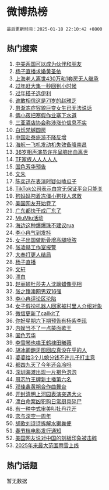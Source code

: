 # 微博热榜

`最后更新时间：2025-01-18 22:10:42 +0800`

## 热门搜索

1. [中美两国可以成为伙伴和朋友](https://m.weibo.cn/search?containerid=100103type%3D1%26t%3D10%26q%3D%23%E4%B8%AD%E7%BE%8E%E4%B8%A4%E5%9B%BD%E5%8F%AF%E4%BB%A5%E6%88%90%E4%B8%BA%E4%BC%99%E4%BC%B4%E5%92%8C%E6%9C%8B%E5%8F%8B%23&stream_entry_id=51&isnewpage=1&extparam=seat%3D1%26pos%3D0%26cate%3D10103%26filter_type%3Drealtimehot%26q%3D%2523%25E4%25B8%25AD%25E7%25BE%258E%25E4%25B8%25A4%25E5%259B%25BD%25E5%258F%25AF%25E4%25BB%25A5%25E6%2588%2590%25E4%25B8%25BA%25E4%25BC%2599%25E4%25BC%25B4%25E5%2592%258C%25E6%259C%258B%25E5%258F%258B%2523%26dgr%3D0%26stream_entry_id%3D51%26c_type%3D51%26display_time%3D1737209441%26pre_seqid%3D17372094411500118998008)
1. [杨子直播求婚黄圣依](https://m.weibo.cn/search?containerid=100103type%3D1%26t%3D10%26q%3D%23%E6%9D%A8%E5%AD%90%E7%9B%B4%E6%92%AD%E6%B1%82%E5%A9%9A%E9%BB%84%E5%9C%A3%E4%BE%9D%23&stream_entry_id=31&isnewpage=1&extparam=seat%3D1%26q%3D%2523%25E6%259D%25A8%25E5%25AD%2590%25E7%259B%25B4%25E6%2592%25AD%25E6%25B1%2582%25E5%25A9%259A%25E9%25BB%2584%25E5%259C%25A3%25E4%25BE%259D%2523%26filter_type%3Drealtimehot%26c_type%3D31%26band_rank%3D1%26dgr%3D0%26cate%3D5001%26realpos%3D1%26flag%3D4%26pos%3D0%26stream_entry_id%3D31%26lcate%3D5001%26display_time%3D1737209441%26pre_seqid%3D17372094411500118998008)
1. [上海老人离世430万和1套房无人继承](https://m.weibo.cn/search?containerid=100103type%3D1%26t%3D10%26q%3D%23%E4%B8%8A%E6%B5%B7%E8%80%81%E4%BA%BA%E7%A6%BB%E4%B8%96430%E4%B8%87%E5%92%8C1%E5%A5%97%E6%88%BF%E6%97%A0%E4%BA%BA%E7%BB%A7%E6%89%BF%23&stream_entry_id=31&isnewpage=1&extparam=seat%3D1%26q%3D%2523%25E4%25B8%258A%25E6%25B5%25B7%25E8%2580%2581%25E4%25BA%25BA%25E7%25A6%25BB%25E4%25B8%2596430%25E4%25B8%2587%25E5%2592%258C1%25E5%25A5%2597%25E6%2588%25BF%25E6%2597%25A0%25E4%25BA%25BA%25E7%25BB%25A7%25E6%2589%25BF%2523%26filter_type%3Drealtimehot%26c_type%3D31%26band_rank%3D2%26dgr%3D0%26cate%3D5001%26realpos%3D2%26flag%3D2%26pos%3D1%26stream_entry_id%3D31%26lcate%3D5001%26display_time%3D1737209441%26pre_seqid%3D17372094411500118998008)
1. [过年赶大集一秒回到小时候](https://m.weibo.cn/search?containerid=100103type%3D1%26t%3D10%26q%3D%23%E8%BF%87%E5%B9%B4%E8%B5%B6%E5%A4%A7%E9%9B%86%E4%B8%80%E7%A7%92%E5%9B%9E%E5%88%B0%E5%B0%8F%E6%97%B6%E5%80%99%23&stream_entry_id=31&isnewpage=1&extparam=seat%3D1%26q%3D%2523%25E8%25BF%2587%25E5%25B9%25B4%25E8%25B5%25B6%25E5%25A4%25A7%25E9%259B%2586%25E4%25B8%2580%25E7%25A7%2592%25E5%259B%259E%25E5%2588%25B0%25E5%25B0%258F%25E6%2597%25B6%25E5%2580%2599%2523%26filter_type%3Drealtimehot%26c_type%3D31%26band_rank%3D3%26dgr%3D0%26cate%3D5001%26realpos%3D3%26flag%3D0%26pos%3D2%26stream_entry_id%3D31%26lcate%3D5001%26display_time%3D1737209441%26pre_seqid%3D17372094411500118998008)
1. [过年搭子选伊利](https://m.weibo.cn/search?containerid=100103type%3D1%26t%3D10%26q%3D%23%E8%BF%87%E5%B9%B4%E6%90%AD%E5%AD%90%E9%80%89%E4%BC%8A%E5%88%A9%23&stream_entry_id=31&isnewpage=1&extparam=seat%3D1%26topic_ad%3D1%26q%3D%2523%25E8%25BF%2587%25E5%25B9%25B4%25E6%2590%25AD%25E5%25AD%2590%25E9%2580%2589%25E4%25BC%258A%25E5%2588%25A9%2523%26is_ad_pos%3D1%26adid%3D273085%26band_rank%3D4%26filter_type%3Drealtimehot%26cate%3D5001%26dgr%3D0%26c_type%3D31%26pos%3D3%26stream_entry_id%3D31%26lcate%3D5001%26display_time%3D1737209441%26pre_seqid%3D17372094411500118998008)
1. [谁敢相信这是71岁的赵雅芝](https://m.weibo.cn/search?containerid=100103type%3D1%26t%3D10%26q%3D%23%E8%B0%81%E6%95%A2%E7%9B%B8%E4%BF%A1%E8%BF%99%E6%98%AF71%E5%B2%81%E7%9A%84%E8%B5%B5%E9%9B%85%E8%8A%9D%23&stream_entry_id=31&isnewpage=1&extparam=seat%3D1%26q%3D%2523%25E8%25B0%2581%25E6%2595%25A2%25E7%259B%25B8%25E4%25BF%25A1%25E8%25BF%2599%25E6%2598%25AF71%25E5%25B2%2581%25E7%259A%2584%25E8%25B5%25B5%25E9%259B%2585%25E8%258A%259D%2523%26filter_type%3Drealtimehot%26c_type%3D31%26band_rank%3D4%26dgr%3D0%26cate%3D5001%26realpos%3D4%26flag%3D1%26pos%3D4%26stream_entry_id%3D31%26lcate%3D5001%26display_time%3D1737209441%26pre_seqid%3D17372094411500118998008)
1. [患渐冻症容貌巨变女生已无法说话](https://m.weibo.cn/search?containerid=100103type%3D1%26t%3D10%26q%3D%23%E6%82%A3%E6%B8%90%E5%86%BB%E7%97%87%E5%AE%B9%E8%B2%8C%E5%B7%A8%E5%8F%98%E5%A5%B3%E7%94%9F%E5%B7%B2%E6%97%A0%E6%B3%95%E8%AF%B4%E8%AF%9D%23&stream_entry_id=31&isnewpage=1&extparam=seat%3D1%26q%3D%2523%25E6%2582%25A3%25E6%25B8%2590%25E5%2586%25BB%25E7%2597%2587%25E5%25AE%25B9%25E8%25B2%258C%25E5%25B7%25A8%25E5%258F%2598%25E5%25A5%25B3%25E7%2594%259F%25E5%25B7%25B2%25E6%2597%25A0%25E6%25B3%2595%25E8%25AF%25B4%25E8%25AF%259D%2523%26filter_type%3Drealtimehot%26c_type%3D31%26band_rank%3D5%26dgr%3D0%26cate%3D5001%26realpos%3D5%26flag%3D1%26pos%3D5%26stream_entry_id%3D31%26lcate%3D5001%26display_time%3D1737209441%26pre_seqid%3D17372094411500118998008)
1. [俩小孩把寒假作业塞下水道](https://m.weibo.cn/search?containerid=100103type%3D1%26t%3D10%26q%3D%23%E4%BF%A9%E5%B0%8F%E5%AD%A9%E6%8A%8A%E5%AF%92%E5%81%87%E4%BD%9C%E4%B8%9A%E5%A1%9E%E4%B8%8B%E6%B0%B4%E9%81%93%23&stream_entry_id=31&isnewpage=1&extparam=seat%3D1%26q%3D%2523%25E4%25BF%25A9%25E5%25B0%258F%25E5%25AD%25A9%25E6%258A%258A%25E5%25AF%2592%25E5%2581%2587%25E4%25BD%259C%25E4%25B8%259A%25E5%25A1%259E%25E4%25B8%258B%25E6%25B0%25B4%25E9%2581%2593%2523%26filter_type%3Drealtimehot%26c_type%3D31%26band_rank%3D6%26dgr%3D0%26cate%3D5001%26realpos%3D6%26flag%3D1%26pos%3D6%26stream_entry_id%3D31%26lcate%3D5001%26display_time%3D1737209441%26pre_seqid%3D17372094411500118998008)
1. [三亚酒店协会称涉涨价信息不实](https://m.weibo.cn/search?containerid=100103type%3D1%26t%3D10%26q%3D%23%E4%B8%89%E4%BA%9A%E9%85%92%E5%BA%97%E5%8D%8F%E4%BC%9A%E7%A7%B0%E6%B6%89%E6%B6%A8%E4%BB%B7%E4%BF%A1%E6%81%AF%E4%B8%8D%E5%AE%9E%23&stream_entry_id=31&isnewpage=1&extparam=seat%3D1%26q%3D%2523%25E4%25B8%2589%25E4%25BA%259A%25E9%2585%2592%25E5%25BA%2597%25E5%258D%258F%25E4%25BC%259A%25E7%25A7%25B0%25E6%25B6%2589%25E6%25B6%25A8%25E4%25BB%25B7%25E4%25BF%25A1%25E6%2581%25AF%25E4%25B8%258D%25E5%25AE%259E%2523%26is_ad_pos%3D1%26c_type%3D31%26band_rank%3D7%26filter_type%3Drealtimehot%26cate%3D5001%26dgr%3D0%26adid%3D273197%26pos%3D7%26stream_entry_id%3D31%26lcate%3D5001%26display_time%3D1737209441%26pre_seqid%3D17372094411500118998008)
1. [白烁梵樾圆房](https://m.weibo.cn/search?containerid=100103type%3D1%26t%3D10%26q%3D%23%E7%99%BD%E7%83%81%E6%A2%B5%E6%A8%BE%E5%9C%86%E6%88%BF%23&stream_entry_id=31&isnewpage=1&extparam=seat%3D1%26q%3D%2523%25E7%2599%25BD%25E7%2583%2581%25E6%25A2%25B5%25E6%25A8%25BE%25E5%259C%2586%25E6%2588%25BF%2523%26filter_type%3Drealtimehot%26c_type%3D31%26band_rank%3D7%26dgr%3D0%26cate%3D5001%26realpos%3D7%26flag%3D1%26pos%3D8%26stream_entry_id%3D31%26lcate%3D5001%26display_time%3D1737209441%26pre_seqid%3D17372094411500118998008)
1. [中国赴泰旅游不降反增](https://m.weibo.cn/search?containerid=100103type%3D1%26t%3D10%26q%3D%E4%B8%AD%E5%9B%BD%E8%B5%B4%E6%B3%B0%E6%97%85%E6%B8%B8%E4%B8%8D%E9%99%8D%E5%8F%8D%E5%A2%9E&stream_entry_id=31&isnewpage=1&extparam=seat%3D1%26q%3D%25E4%25B8%25AD%25E5%259B%25BD%25E8%25B5%25B4%25E6%25B3%25B0%25E6%2597%2585%25E6%25B8%25B8%25E4%25B8%258D%25E9%2599%258D%25E5%258F%258D%25E5%25A2%259E%26filter_type%3Drealtimehot%26c_type%3D31%26band_rank%3D8%26dgr%3D0%26cate%3D5001%26realpos%3D8%26flag%3D0%26pos%3D9%26stream_entry_id%3D31%26lcate%3D5001%26display_time%3D1737209441%26pre_seqid%3D17372094411500118998008)
1. [海航一飞机发动机失效备降南昌](https://m.weibo.cn/search?containerid=100103type%3D1%26t%3D10%26q%3D%23%E6%B5%B7%E8%88%AA%E4%B8%80%E9%A3%9E%E6%9C%BA%E5%8F%91%E5%8A%A8%E6%9C%BA%E5%A4%B1%E6%95%88%E5%A4%87%E9%99%8D%E5%8D%97%E6%98%8C%23&stream_entry_id=31&isnewpage=1&extparam=seat%3D1%26q%3D%2523%25E6%25B5%25B7%25E8%2588%25AA%25E4%25B8%2580%25E9%25A3%259E%25E6%259C%25BA%25E5%258F%2591%25E5%258A%25A8%25E6%259C%25BA%25E5%25A4%25B1%25E6%2595%2588%25E5%25A4%2587%25E9%2599%258D%25E5%258D%2597%25E6%2598%258C%2523%26filter_type%3Drealtimehot%26c_type%3D31%26band_rank%3D9%26dgr%3D0%26cate%3D5001%26realpos%3D9%26flag%3D0%26pos%3D10%26stream_entry_id%3D31%26lcate%3D5001%26display_time%3D1737209441%26pre_seqid%3D17372094411500118998008)
1. [36岁相声演员许兆呈脑出血离世](https://m.weibo.cn/search?containerid=100103type%3D1%26t%3D10%26q%3D%2336%E5%B2%81%E7%9B%B8%E5%A3%B0%E6%BC%94%E5%91%98%E8%AE%B8%E5%85%86%E5%91%88%E8%84%91%E5%87%BA%E8%A1%80%E7%A6%BB%E4%B8%96%23&stream_entry_id=31&isnewpage=1&extparam=seat%3D1%26q%3D%252336%25E5%25B2%2581%25E7%259B%25B8%25E5%25A3%25B0%25E6%25BC%2594%25E5%2591%2598%25E8%25AE%25B8%25E5%2585%2586%25E5%2591%2588%25E8%2584%2591%25E5%2587%25BA%25E8%25A1%2580%25E7%25A6%25BB%25E4%25B8%2596%2523%26filter_type%3Drealtimehot%26c_type%3D31%26band_rank%3D10%26dgr%3D0%26cate%3D5001%26realpos%3D10%26flag%3D1%26pos%3D11%26stream_entry_id%3D31%26lcate%3D5001%26display_time%3D1737209441%26pre_seqid%3D17372094411500118998008)
1. [TF家族人人人人人](https://m.weibo.cn/search?containerid=100103type%3D1%26t%3D10%26q%3D%23TF%E5%AE%B6%E6%97%8F%E4%BA%BA%E4%BA%BA%E4%BA%BA%E4%BA%BA%E4%BA%BA%23&stream_entry_id=31&isnewpage=1&extparam=seat%3D1%26q%3D%2523TF%25E5%25AE%25B6%25E6%2597%258F%25E4%25BA%25BA%25E4%25BA%25BA%25E4%25BA%25BA%25E4%25BA%25BA%25E4%25BA%25BA%2523%26filter_type%3Drealtimehot%26c_type%3D31%26band_rank%3D11%26dgr%3D0%26cate%3D5001%26realpos%3D11%26flag%3D1%26pos%3D12%26stream_entry_id%3D31%26lcate%3D5001%26display_time%3D1737209441%26pre_seqid%3D17372094411500118998008)
1. [国色芳华预告](https://m.weibo.cn/search?containerid=100103type%3D1%26t%3D10%26q%3D%E5%9B%BD%E8%89%B2%E8%8A%B3%E5%8D%8E%E9%A2%84%E5%91%8A&stream_entry_id=31&isnewpage=1&extparam=seat%3D1%26q%3D%25E5%259B%25BD%25E8%2589%25B2%25E8%258A%25B3%25E5%258D%258E%25E9%25A2%2584%25E5%2591%258A%26filter_type%3Drealtimehot%26c_type%3D31%26band_rank%3D12%26dgr%3D0%26cate%3D5001%26realpos%3D12%26flag%3D1%26pos%3D13%26stream_entry_id%3D31%26lcate%3D5001%26display_time%3D1737209441%26pre_seqid%3D17372094411500118998008)
1. [文朱](https://m.weibo.cn/search?containerid=100103type%3D1%26t%3D10%26q%3D%E6%96%87%E6%9C%B1&stream_entry_id=31&isnewpage=1&extparam=seat%3D1%26q%3D%25E6%2596%2587%25E6%259C%25B1%26filter_type%3Drealtimehot%26c_type%3D31%26band_rank%3D13%26dgr%3D0%26cate%3D5001%26realpos%3D13%26flag%3D2%26pos%3D14%26stream_entry_id%3D31%26lcate%3D5001%26display_time%3D1737209441%26pre_seqid%3D17372094411500118998008)
1. [陈奕迅在表演时疑似嗑瓜子](https://m.weibo.cn/search?containerid=100103type%3D1%26t%3D10%26q%3D%E9%99%88%E5%A5%95%E8%BF%85%E5%9C%A8%E8%A1%A8%E6%BC%94%E6%97%B6%E7%96%91%E4%BC%BC%E5%97%91%E7%93%9C%E5%AD%90&stream_entry_id=31&isnewpage=1&extparam=seat%3D1%26q%3D%25E9%2599%2588%25E5%25A5%2595%25E8%25BF%2585%25E5%259C%25A8%25E8%25A1%25A8%25E6%25BC%2594%25E6%2597%25B6%25E7%2596%2591%25E4%25BC%25BC%25E5%2597%2591%25E7%2593%259C%25E5%25AD%2590%26filter_type%3Drealtimehot%26c_type%3D31%26band_rank%3D14%26dgr%3D0%26cate%3D5001%26realpos%3D14%26flag%3D1%26pos%3D15%26stream_entry_id%3D31%26lcate%3D5001%26display_time%3D1737209441%26pre_seqid%3D17372094411500118998008)
1. [TikTok公司表示白宫无保证平台只能关](https://m.weibo.cn/search?containerid=100103type%3D1%26t%3D10%26q%3D%23TikTok%E5%85%AC%E5%8F%B8%E8%A1%A8%E7%A4%BA%E7%99%BD%E5%AE%AB%E6%97%A0%E4%BF%9D%E8%AF%81%E5%B9%B3%E5%8F%B0%E5%8F%AA%E8%83%BD%E5%85%B3%23&stream_entry_id=31&isnewpage=1&extparam=seat%3D1%26q%3D%2523TikTok%25E5%2585%25AC%25E5%258F%25B8%25E8%25A1%25A8%25E7%25A4%25BA%25E7%2599%25BD%25E5%25AE%25AB%25E6%2597%25A0%25E4%25BF%259D%25E8%25AF%2581%25E5%25B9%25B3%25E5%258F%25B0%25E5%258F%25AA%25E8%2583%25BD%25E5%2585%25B3%2523%26filter_type%3Drealtimehot%26c_type%3D31%26band_rank%3D15%26dgr%3D0%26cate%3D5001%26realpos%3D15%26flag%3D0%26pos%3D16%26stream_entry_id%3D31%26lcate%3D5001%26display_time%3D1737209441%26pre_seqid%3D17372094411500118998008)
1. [狗妈妈叼着冻僵小狗找人求救](https://m.weibo.cn/search?containerid=100103type%3D1%26t%3D10%26q%3D%23%E7%8B%97%E5%A6%88%E5%A6%88%E5%8F%BC%E7%9D%80%E5%86%BB%E5%83%B5%E5%B0%8F%E7%8B%97%E6%89%BE%E4%BA%BA%E6%B1%82%E6%95%91%23&stream_entry_id=31&isnewpage=1&extparam=seat%3D1%26q%3D%2523%25E7%258B%2597%25E5%25A6%2588%25E5%25A6%2588%25E5%258F%25BC%25E7%259D%2580%25E5%2586%25BB%25E5%2583%25B5%25E5%25B0%258F%25E7%258B%2597%25E6%2589%25BE%25E4%25BA%25BA%25E6%25B1%2582%25E6%2595%2591%2523%26filter_type%3Drealtimehot%26c_type%3D31%26band_rank%3D16%26dgr%3D0%26cate%3D5001%26realpos%3D16%26flag%3D0%26pos%3D17%26stream_entry_id%3D31%26lcate%3D5001%26display_time%3D1737209441%26pre_seqid%3D17372094411500118998008)
1. [美国网友开始卷了](https://m.weibo.cn/search?containerid=100103type%3D1%26t%3D10%26q%3D%23%E7%BE%8E%E5%9B%BD%E7%BD%91%E5%8F%8B%E5%BC%80%E5%A7%8B%E5%8D%B7%E4%BA%86%23&stream_entry_id=31&isnewpage=1&extparam=seat%3D1%26q%3D%2523%25E7%25BE%258E%25E5%259B%25BD%25E7%25BD%2591%25E5%258F%258B%25E5%25BC%2580%25E5%25A7%258B%25E5%258D%25B7%25E4%25BA%2586%2523%26filter_type%3Drealtimehot%26c_type%3D31%26band_rank%3D17%26dgr%3D0%26cate%3D5001%26realpos%3D17%26flag%3D0%26pos%3D18%26stream_entry_id%3D31%26lcate%3D5001%26display_time%3D1737209441%26pre_seqid%3D17372094411500118998008)
1. [广东都快干成厂东了](https://m.weibo.cn/search?containerid=100103type%3D1%26t%3D10%26q%3D%23%E5%B9%BF%E4%B8%9C%E9%83%BD%E5%BF%AB%E5%B9%B2%E6%88%90%E5%8E%82%E4%B8%9C%E4%BA%86%23&stream_entry_id=31&isnewpage=1&extparam=seat%3D1%26q%3D%2523%25E5%25B9%25BF%25E4%25B8%259C%25E9%2583%25BD%25E5%25BF%25AB%25E5%25B9%25B2%25E6%2588%2590%25E5%258E%2582%25E4%25B8%259C%25E4%25BA%2586%2523%26filter_type%3Drealtimehot%26c_type%3D31%26band_rank%3D18%26dgr%3D0%26cate%3D5001%26realpos%3D18%26flag%3D0%26pos%3D19%26stream_entry_id%3D31%26lcate%3D5001%26display_time%3D1737209441%26pre_seqid%3D17372094411500118998008)
1. [MiuMiu活动](https://m.weibo.cn/search?containerid=100103type%3D1%26t%3D10%26q%3D%23MiuMiu%E6%B4%BB%E5%8A%A8%23&stream_entry_id=31&isnewpage=1&extparam=seat%3D1%26q%3D%2523MiuMiu%25E6%25B4%25BB%25E5%258A%25A8%2523%26filter_type%3Drealtimehot%26c_type%3D31%26band_rank%3D19%26dgr%3D0%26cate%3D5001%26realpos%3D19%26flag%3D1%26pos%3D20%26stream_entry_id%3D31%26lcate%3D5001%26display_time%3D1737209441%26pre_seqid%3D17372094411500118998008)
1. [海边这种爆爆珠不建议rua](https://m.weibo.cn/search?containerid=100103type%3D1%26t%3D10%26q%3D%23%E6%B5%B7%E8%BE%B9%E8%BF%99%E7%A7%8D%E7%88%86%E7%88%86%E7%8F%A0%E4%B8%8D%E5%BB%BA%E8%AE%AErua%23&stream_entry_id=31&isnewpage=1&extparam=seat%3D1%26q%3D%2523%25E6%25B5%25B7%25E8%25BE%25B9%25E8%25BF%2599%25E7%25A7%258D%25E7%2588%2586%25E7%2588%2586%25E7%258F%25A0%25E4%25B8%258D%25E5%25BB%25BA%25E8%25AE%25AErua%2523%26filter_type%3Drealtimehot%26c_type%3D31%26band_rank%3D20%26dgr%3D0%26cate%3D5001%26realpos%3D20%26flag%3D1%26pos%3D21%26stream_entry_id%3D31%26lcate%3D5001%26display_time%3D1737209441%26pre_seqid%3D17372094411500118998008)
1. [李小冉气到发抖](https://m.weibo.cn/search?containerid=100103type%3D1%26t%3D10%26q%3D%23%E6%9D%8E%E5%B0%8F%E5%86%89%E6%B0%94%E5%88%B0%E5%8F%91%E6%8A%96%23&stream_entry_id=31&isnewpage=1&extparam=seat%3D1%26q%3D%2523%25E6%259D%258E%25E5%25B0%258F%25E5%2586%2589%25E6%25B0%2594%25E5%2588%25B0%25E5%258F%2591%25E6%258A%2596%2523%26filter_type%3Drealtimehot%26c_type%3D31%26band_rank%3D21%26dgr%3D0%26cate%3D5001%26realpos%3D21%26flag%3D2%26pos%3D22%26stream_entry_id%3D31%26lcate%3D5001%26display_time%3D1737209441%26pre_seqid%3D17372094411500118998008)
1. [女子出国做断骨增高腿喷脓](https://m.weibo.cn/search?containerid=100103type%3D1%26t%3D10%26q%3D%23%E5%A5%B3%E5%AD%90%E5%87%BA%E5%9B%BD%E5%81%9A%E6%96%AD%E9%AA%A8%E5%A2%9E%E9%AB%98%E8%85%BF%E5%96%B7%E8%84%93%23&stream_entry_id=31&isnewpage=1&extparam=seat%3D1%26q%3D%2523%25E5%25A5%25B3%25E5%25AD%2590%25E5%2587%25BA%25E5%259B%25BD%25E5%2581%259A%25E6%2596%25AD%25E9%25AA%25A8%25E5%25A2%259E%25E9%25AB%2598%25E8%2585%25BF%25E5%2596%25B7%25E8%2584%2593%2523%26filter_type%3Drealtimehot%26c_type%3D31%26band_rank%3D22%26dgr%3D0%26cate%3D5001%26realpos%3D22%26flag%3D1%26pos%3D23%26stream_entry_id%3D31%26lcate%3D5001%26display_time%3D1737209441%26pre_seqid%3D17372094411500118998008)
1. [张凌赫工作室报警](https://m.weibo.cn/search?containerid=100103type%3D1%26t%3D10%26q%3D%23%E5%BC%A0%E5%87%8C%E8%B5%AB%E5%B7%A5%E4%BD%9C%E5%AE%A4%E6%8A%A5%E8%AD%A6%23&stream_entry_id=31&isnewpage=1&extparam=seat%3D1%26q%3D%2523%25E5%25BC%25A0%25E5%2587%258C%25E8%25B5%25AB%25E5%25B7%25A5%25E4%25BD%259C%25E5%25AE%25A4%25E6%258A%25A5%25E8%25AD%25A6%2523%26filter_type%3Drealtimehot%26c_type%3D31%26band_rank%3D23%26dgr%3D0%26cate%3D5001%26realpos%3D23%26flag%3D1%26pos%3D24%26stream_entry_id%3D31%26lcate%3D5001%26display_time%3D1737209441%26pre_seqid%3D17372094411500118998008)
1. [大奉打更人结局](https://m.weibo.cn/search?containerid=100103type%3D1%26t%3D10%26q%3D%E5%A4%A7%E5%A5%89%E6%89%93%E6%9B%B4%E4%BA%BA%E7%BB%93%E5%B1%80&stream_entry_id=31&isnewpage=1&extparam=seat%3D1%26q%3D%25E5%25A4%25A7%25E5%25A5%2589%25E6%2589%2593%25E6%259B%25B4%25E4%25BA%25BA%25E7%25BB%2593%25E5%25B1%2580%26filter_type%3Drealtimehot%26c_type%3D31%26band_rank%3D24%26dgr%3D0%26cate%3D5001%26realpos%3D24%26flag%3D1%26pos%3D25%26stream_entry_id%3D31%26lcate%3D5001%26display_time%3D1737209441%26pre_seqid%3D17372094411500118998008)
1. [杨子直播](https://m.weibo.cn/search?containerid=100103type%3D1%26t%3D10%26q%3D%E6%9D%A8%E5%AD%90%E7%9B%B4%E6%92%AD&stream_entry_id=31&isnewpage=1&extparam=seat%3D1%26q%3D%25E6%259D%25A8%25E5%25AD%2590%25E7%259B%25B4%25E6%2592%25AD%26filter_type%3Drealtimehot%26c_type%3D31%26band_rank%3D25%26dgr%3D0%26cate%3D5001%26realpos%3D25%26flag%3D0%26pos%3D26%26stream_entry_id%3D31%26lcate%3D5001%26display_time%3D1737209441%26pre_seqid%3D17372094411500118998008)
1. [文轩](https://m.weibo.cn/search?containerid=100103type%3D1%26t%3D10%26q%3D%E6%96%87%E8%BD%A9&stream_entry_id=31&isnewpage=1&extparam=seat%3D1%26q%3D%25E6%2596%2587%25E8%25BD%25A9%26filter_type%3Drealtimehot%26c_type%3D31%26band_rank%3D26%26dgr%3D0%26cate%3D5001%26realpos%3D26%26flag%3D1%26pos%3D27%26stream_entry_id%3D31%26lcate%3D5001%26display_time%3D1737209441%26pre_seqid%3D17372094411500118998008)
1. [漂白](https://m.weibo.cn/search?containerid=100103type%3D1%26t%3D10%26q%3D%E6%BC%82%E7%99%BD&stream_entry_id=31&isnewpage=1&extparam=seat%3D1%26q%3D%25E6%25BC%2582%25E7%2599%25BD%26filter_type%3Drealtimehot%26c_type%3D31%26band_rank%3D27%26dgr%3D0%26cate%3D5001%26realpos%3D27%26flag%3D0%26pos%3D28%26stream_entry_id%3D31%26lcate%3D5001%26display_time%3D1737209441%26pre_seqid%3D17372094411500118998008)
1. [赵丽颖杜莎夫人沈璃蜡像亮相](https://m.weibo.cn/search?containerid=100103type%3D1%26t%3D10%26q%3D%23%E8%B5%B5%E4%B8%BD%E9%A2%96%E6%9D%9C%E8%8E%8E%E5%A4%AB%E4%BA%BA%E6%B2%88%E7%92%83%E8%9C%A1%E5%83%8F%E4%BA%AE%E7%9B%B8%23&stream_entry_id=31&isnewpage=1&extparam=seat%3D1%26q%3D%2523%25E8%25B5%25B5%25E4%25B8%25BD%25E9%25A2%2596%25E6%259D%259C%25E8%258E%258E%25E5%25A4%25AB%25E4%25BA%25BA%25E6%25B2%2588%25E7%2592%2583%25E8%259C%25A1%25E5%2583%258F%25E4%25BA%25AE%25E7%259B%25B8%2523%26filter_type%3Drealtimehot%26c_type%3D31%26band_rank%3D28%26dgr%3D0%26cate%3D5001%26realpos%3D28%26flag%3D0%26pos%3D29%26stream_entry_id%3D31%26lcate%3D5001%26display_time%3D1737209441%26pre_seqid%3D17372094411500118998008)
1. [张之臻澳网男双16强](https://m.weibo.cn/search?containerid=100103type%3D1%26t%3D10%26q%3D%23%E5%BC%A0%E4%B9%8B%E8%87%BB%E6%BE%B3%E7%BD%91%E7%94%B7%E5%8F%8C16%E5%BC%BA%23&stream_entry_id=31&isnewpage=1&extparam=seat%3D1%26q%3D%2523%25E5%25BC%25A0%25E4%25B9%258B%25E8%2587%25BB%25E6%25BE%25B3%25E7%25BD%2591%25E7%2594%25B7%25E5%258F%258C16%25E5%25BC%25BA%2523%26filter_type%3Drealtimehot%26c_type%3D31%26band_rank%3D29%26dgr%3D0%26cate%3D5001%26realpos%3D29%26flag%3D1%26pos%3D30%26stream_entry_id%3D31%26lcate%3D5001%26display_time%3D1737209441%26pre_seqid%3D17372094411500118998008)
1. [李小冉评论区沦陷](https://m.weibo.cn/search?containerid=100103type%3D1%26t%3D10%26q%3D%23%E6%9D%8E%E5%B0%8F%E5%86%89%E8%AF%84%E8%AE%BA%E5%8C%BA%E6%B2%A6%E9%99%B7%23&stream_entry_id=31&isnewpage=1&extparam=seat%3D1%26q%3D%2523%25E6%259D%258E%25E5%25B0%258F%25E5%2586%2589%25E8%25AF%2584%25E8%25AE%25BA%25E5%258C%25BA%25E6%25B2%25A6%25E9%2599%25B7%2523%26filter_type%3Drealtimehot%26c_type%3D31%26band_rank%3D30%26dgr%3D0%26cate%3D5001%26realpos%3D30%26flag%3D0%26pos%3D31%26stream_entry_id%3D31%26lcate%3D5001%26display_time%3D1737209441%26pre_seqid%3D17372094411500118998008)
1. [女子假扮机器人回家被村里人介绍对象](https://m.weibo.cn/search?containerid=100103type%3D1%26t%3D10%26q%3D%23%E5%A5%B3%E5%AD%90%E5%81%87%E6%89%AE%E6%9C%BA%E5%99%A8%E4%BA%BA%E5%9B%9E%E5%AE%B6%E8%A2%AB%E6%9D%91%E9%87%8C%E4%BA%BA%E4%BB%8B%E7%BB%8D%E5%AF%B9%E8%B1%A1%23&stream_entry_id=31&isnewpage=1&extparam=seat%3D1%26q%3D%2523%25E5%25A5%25B3%25E5%25AD%2590%25E5%2581%2587%25E6%2589%25AE%25E6%259C%25BA%25E5%2599%25A8%25E4%25BA%25BA%25E5%259B%259E%25E5%25AE%25B6%25E8%25A2%25AB%25E6%259D%2591%25E9%2587%258C%25E4%25BA%25BA%25E4%25BB%258B%25E7%25BB%258D%25E5%25AF%25B9%25E8%25B1%25A1%2523%26filter_type%3Drealtimehot%26c_type%3D31%26band_rank%3D31%26dgr%3D0%26cate%3D5001%26realpos%3D31%26flag%3D1%26pos%3D32%26stream_entry_id%3D31%26lcate%3D5001%26display_time%3D1737209441%26pre_seqid%3D17372094411500118998008)
1. [微信更新了callkit了](https://m.weibo.cn/search?containerid=100103type%3D1%26t%3D10%26q%3D%23%E5%BE%AE%E4%BF%A1%E6%9B%B4%E6%96%B0%E4%BA%86callkit%E4%BA%86%23&stream_entry_id=31&isnewpage=1&extparam=seat%3D1%26q%3D%2523%25E5%25BE%25AE%25E4%25BF%25A1%25E6%259B%25B4%25E6%2596%25B0%25E4%25BA%2586callkit%25E4%25BA%2586%2523%26filter_type%3Drealtimehot%26c_type%3D31%26band_rank%3D32%26dgr%3D0%26cate%3D5001%26realpos%3D32%26flag%3D0%26pos%3D33%26stream_entry_id%3D31%26lcate%3D5001%26display_time%3D1737209441%26pre_seqid%3D17372094411500118998008)
1. [你好星期六下期预告有杨紫李现](https://m.weibo.cn/search?containerid=100103type%3D1%26t%3D10%26q%3D%23%E4%BD%A0%E5%A5%BD%E6%98%9F%E6%9C%9F%E5%85%AD%E4%B8%8B%E6%9C%9F%E9%A2%84%E5%91%8A%E6%9C%89%E6%9D%A8%E7%B4%AB%E6%9D%8E%E7%8E%B0%23&stream_entry_id=31&isnewpage=1&extparam=seat%3D1%26q%3D%2523%25E4%25BD%25A0%25E5%25A5%25BD%25E6%2598%259F%25E6%259C%259F%25E5%2585%25AD%25E4%25B8%258B%25E6%259C%259F%25E9%25A2%2584%25E5%2591%258A%25E6%259C%2589%25E6%259D%25A8%25E7%25B4%25AB%25E6%259D%258E%25E7%258E%25B0%2523%26filter_type%3Drealtimehot%26c_type%3D31%26band_rank%3D33%26dgr%3D0%26cate%3D5001%26realpos%3D33%26flag%3D1%26pos%3D34%26stream_entry_id%3D31%26lcate%3D5001%26display_time%3D1737209441%26pre_seqid%3D17372094411500118998008)
1. [内娱当不了一点蒙面歌王](https://m.weibo.cn/search?containerid=100103type%3D1%26t%3D10%26q%3D%E5%86%85%E5%A8%B1%E5%BD%93%E4%B8%8D%E4%BA%86%E4%B8%80%E7%82%B9%E8%92%99%E9%9D%A2%E6%AD%8C%E7%8E%8B&stream_entry_id=31&isnewpage=1&extparam=seat%3D1%26q%3D%25E5%2586%2585%25E5%25A8%25B1%25E5%25BD%2593%25E4%25B8%258D%25E4%25BA%2586%25E4%25B8%2580%25E7%2582%25B9%25E8%2592%2599%25E9%259D%25A2%25E6%25AD%258C%25E7%258E%258B%26filter_type%3Drealtimehot%26c_type%3D31%26band_rank%3D34%26dgr%3D0%26cate%3D5001%26realpos%3D34%26flag%3D0%26pos%3D35%26stream_entry_id%3D31%26lcate%3D5001%26display_time%3D1737209441%26pre_seqid%3D17372094411500118998008)
1. [国色芳华](https://m.weibo.cn/search?containerid=100103type%3D1%26t%3D10%26q%3D%E5%9B%BD%E8%89%B2%E8%8A%B3%E5%8D%8E&stream_entry_id=31&isnewpage=1&extparam=seat%3D1%26q%3D%25E5%259B%25BD%25E8%2589%25B2%25E8%258A%25B3%25E5%258D%258E%26filter_type%3Drealtimehot%26c_type%3D31%26band_rank%3D35%26dgr%3D0%26cate%3D5001%26realpos%3D35%26flag%3D0%26pos%3D36%26stream_entry_id%3D31%26lcate%3D5001%26display_time%3D1737209441%26pre_seqid%3D17372094411500118998008)
1. [李雪琴也嗑王鹤棣田曦薇](https://m.weibo.cn/search?containerid=100103type%3D1%26t%3D10%26q%3D%E6%9D%8E%E9%9B%AA%E7%90%B4%E4%B9%9F%E5%97%91%E7%8E%8B%E9%B9%A4%E6%A3%A3%E7%94%B0%E6%9B%A6%E8%96%87&stream_entry_id=31&isnewpage=1&extparam=seat%3D1%26q%3D%25E6%259D%258E%25E9%259B%25AA%25E7%2590%25B4%25E4%25B9%259F%25E5%2597%2591%25E7%258E%258B%25E9%25B9%25A4%25E6%25A3%25A3%25E7%2594%25B0%25E6%259B%25A6%25E8%2596%2587%26filter_type%3Drealtimehot%26c_type%3D31%26band_rank%3D36%26dgr%3D0%26cate%3D5001%26realpos%3D36%26flag%3D1%26pos%3D37%26stream_entry_id%3D31%26lcate%3D5001%26display_time%3D1737209441%26pre_seqid%3D17372094411500118998008)
1. [胡冰卿龅牙图回应真没在乎的人](https://m.weibo.cn/search?containerid=100103type%3D1%26t%3D10%26q%3D%E8%83%A1%E5%86%B0%E5%8D%BF%E9%BE%85%E7%89%99%E5%9B%BE%E5%9B%9E%E5%BA%94%E7%9C%9F%E6%B2%A1%E5%9C%A8%E4%B9%8E%E7%9A%84%E4%BA%BA&stream_entry_id=31&isnewpage=1&extparam=seat%3D1%26q%3D%25E8%2583%25A1%25E5%2586%25B0%25E5%258D%25BF%25E9%25BE%2585%25E7%2589%2599%25E5%259B%25BE%25E5%259B%259E%25E5%25BA%2594%25E7%259C%259F%25E6%25B2%25A1%25E5%259C%25A8%25E4%25B9%258E%25E7%259A%2584%25E4%25BA%25BA%26filter_type%3Drealtimehot%26c_type%3D31%26band_rank%3D37%26dgr%3D0%26cate%3D5001%26realpos%3D37%26flag%3D0%26pos%3D38%26stream_entry_id%3D31%26lcate%3D5001%26display_time%3D1737209441%26pre_seqid%3D17372094411500118998008)
1. [婆婆给3个儿媳分钱不许儿子打主意](https://m.weibo.cn/search?containerid=100103type%3D1%26t%3D10%26q%3D%23%E5%A9%86%E5%A9%86%E7%BB%993%E4%B8%AA%E5%84%BF%E5%AA%B3%E5%88%86%E9%92%B1%E4%B8%8D%E8%AE%B8%E5%84%BF%E5%AD%90%E6%89%93%E4%B8%BB%E6%84%8F%23&stream_entry_id=31&isnewpage=1&extparam=seat%3D1%26q%3D%2523%25E5%25A9%2586%25E5%25A9%2586%25E7%25BB%25993%25E4%25B8%25AA%25E5%2584%25BF%25E5%25AA%25B3%25E5%2588%2586%25E9%2592%25B1%25E4%25B8%258D%25E8%25AE%25B8%25E5%2584%25BF%25E5%25AD%2590%25E6%2589%2593%25E4%25B8%25BB%25E6%2584%258F%2523%26filter_type%3Drealtimehot%26c_type%3D31%26band_rank%3D38%26dgr%3D0%26cate%3D5001%26realpos%3D38%26flag%3D0%26pos%3D39%26stream_entry_id%3D31%26lcate%3D5001%26display_time%3D1737209441%26pre_seqid%3D17372094411500118998008)
1. [都四九天了今年还会冷吗](https://m.weibo.cn/search?containerid=100103type%3D1%26t%3D10%26q%3D%23%E9%83%BD%E5%9B%9B%E4%B9%9D%E5%A4%A9%E4%BA%86%E4%BB%8A%E5%B9%B4%E8%BF%98%E4%BC%9A%E5%86%B7%E5%90%97%23&stream_entry_id=31&isnewpage=1&extparam=seat%3D1%26q%3D%2523%25E9%2583%25BD%25E5%259B%259B%25E4%25B9%259D%25E5%25A4%25A9%25E4%25BA%2586%25E4%25BB%258A%25E5%25B9%25B4%25E8%25BF%2598%25E4%25BC%259A%25E5%2586%25B7%25E5%2590%2597%2523%26filter_type%3Drealtimehot%26c_type%3D31%26band_rank%3D39%26dgr%3D0%26cate%3D5001%26realpos%3D39%26flag%3D1%26pos%3D40%26stream_entry_id%3D31%26lcate%3D5001%26display_time%3D1737209441%26pre_seqid%3D17372094411500118998008)
1. [深圳海滩出现一片褐色泡泡](https://m.weibo.cn/search?containerid=100103type%3D1%26t%3D10%26q%3D%23%E6%B7%B1%E5%9C%B3%E6%B5%B7%E6%BB%A9%E5%87%BA%E7%8E%B0%E4%B8%80%E7%89%87%E8%A4%90%E8%89%B2%E6%B3%A1%E6%B3%A1%23&stream_entry_id=31&isnewpage=1&extparam=seat%3D1%26q%3D%2523%25E6%25B7%25B1%25E5%259C%25B3%25E6%25B5%25B7%25E6%25BB%25A9%25E5%2587%25BA%25E7%258E%25B0%25E4%25B8%2580%25E7%2589%2587%25E8%25A4%2590%25E8%2589%25B2%25E6%25B3%25A1%25E6%25B3%25A1%2523%26filter_type%3Drealtimehot%26c_type%3D31%26band_rank%3D40%26dgr%3D0%26cate%3D5001%26realpos%3D40%26flag%3D1%26pos%3D41%26stream_entry_id%3D31%26lcate%3D5001%26display_time%3D1737209441%26pre_seqid%3D17372094411500118998008)
1. [周芯竹王牌新主播第六名](https://m.weibo.cn/search?containerid=100103type%3D1%26t%3D10%26q%3D%E5%91%A8%E8%8A%AF%E7%AB%B9%E7%8E%8B%E7%89%8C%E6%96%B0%E4%B8%BB%E6%92%AD%E7%AC%AC%E5%85%AD%E5%90%8D&stream_entry_id=31&isnewpage=1&extparam=seat%3D1%26q%3D%25E5%2591%25A8%25E8%258A%25AF%25E7%25AB%25B9%25E7%258E%258B%25E7%2589%258C%25E6%2596%25B0%25E4%25B8%25BB%25E6%2592%25AD%25E7%25AC%25AC%25E5%2585%25AD%25E5%2590%258D%26filter_type%3Drealtimehot%26c_type%3D31%26band_rank%3D41%26dgr%3D0%26cate%3D5001%26realpos%3D41%26flag%3D0%26pos%3D42%26stream_entry_id%3D31%26lcate%3D5001%26display_time%3D1737209441%26pre_seqid%3D17372094411500118998008)
1. [邓佳鑫黄朔合作曲舞台](https://m.weibo.cn/search?containerid=100103type%3D1%26t%3D10%26q%3D%23%E9%82%93%E4%BD%B3%E9%91%AB%E9%BB%84%E6%9C%94%E5%90%88%E4%BD%9C%E6%9B%B2%E8%88%9E%E5%8F%B0%23&stream_entry_id=31&isnewpage=1&extparam=seat%3D1%26q%3D%2523%25E9%2582%2593%25E4%25BD%25B3%25E9%2591%25AB%25E9%25BB%2584%25E6%259C%2594%25E5%2590%2588%25E4%25BD%259C%25E6%259B%25B2%25E8%2588%259E%25E5%258F%25B0%2523%26filter_type%3Drealtimehot%26c_type%3D31%26band_rank%3D42%26dgr%3D0%26cate%3D5001%26realpos%3D42%26flag%3D1%26pos%3D43%26stream_entry_id%3D31%26lcate%3D5001%26display_time%3D1737209441%26pre_seqid%3D17372094411500118998008)
1. [开封清明上河园表演突遇大火](https://m.weibo.cn/search?containerid=100103type%3D1%26t%3D10%26q%3D%23%E5%BC%80%E5%B0%81%E6%B8%85%E6%98%8E%E4%B8%8A%E6%B2%B3%E5%9B%AD%E8%A1%A8%E6%BC%94%E7%AA%81%E9%81%87%E5%A4%A7%E7%81%AB%23&stream_entry_id=31&isnewpage=1&extparam=seat%3D1%26q%3D%2523%25E5%25BC%2580%25E5%25B0%2581%25E6%25B8%2585%25E6%2598%258E%25E4%25B8%258A%25E6%25B2%25B3%25E5%259B%25AD%25E8%25A1%25A8%25E6%25BC%2594%25E7%25AA%2581%25E9%2581%2587%25E5%25A4%25A7%25E7%2581%25AB%2523%26filter_type%3Drealtimehot%26c_type%3D31%26band_rank%3D43%26dgr%3D0%26cate%3D5001%26realpos%3D43%26flag%3D1%26pos%3D44%26stream_entry_id%3D31%26lcate%3D5001%26display_time%3D1737209441%26pre_seqid%3D17372094411500118998008)
1. [漂白命案凶犯购日常厨具碎尸](https://m.weibo.cn/search?containerid=100103type%3D1%26t%3D10%26q%3D%E6%BC%82%E7%99%BD%E5%91%BD%E6%A1%88%E5%87%B6%E7%8A%AF%E8%B4%AD%E6%97%A5%E5%B8%B8%E5%8E%A8%E5%85%B7%E7%A2%8E%E5%B0%B8&stream_entry_id=31&isnewpage=1&extparam=seat%3D1%26q%3D%25E6%25BC%2582%25E7%2599%25BD%25E5%2591%25BD%25E6%25A1%2588%25E5%2587%25B6%25E7%258A%25AF%25E8%25B4%25AD%25E6%2597%25A5%25E5%25B8%25B8%25E5%258E%25A8%25E5%2585%25B7%25E7%25A2%258E%25E5%25B0%25B8%26filter_type%3Drealtimehot%26c_type%3D31%26band_rank%3D44%26dgr%3D0%26cate%3D5001%26realpos%3D44%26flag%3D1%26pos%3D45%26stream_entry_id%3D31%26lcate%3D5001%26display_time%3D1737209441%26pre_seqid%3D17372094411500118998008)
1. [有一种中式审美叫牡丹花开](https://m.weibo.cn/search?containerid=100103type%3D1%26t%3D10%26q%3D%23%E6%9C%89%E4%B8%80%E7%A7%8D%E4%B8%AD%E5%BC%8F%E5%AE%A1%E7%BE%8E%E5%8F%AB%E7%89%A1%E4%B8%B9%E8%8A%B1%E5%BC%80%23&stream_entry_id=31&isnewpage=1&extparam=seat%3D1%26q%3D%2523%25E6%259C%2589%25E4%25B8%2580%25E7%25A7%258D%25E4%25B8%25AD%25E5%25BC%258F%25E5%25AE%25A1%25E7%25BE%258E%25E5%258F%25AB%25E7%2589%25A1%25E4%25B8%25B9%25E8%258A%25B1%25E5%25BC%2580%2523%26filter_type%3Drealtimehot%26c_type%3D31%26band_rank%3D45%26dgr%3D0%26cate%3D5001%26realpos%3D45%26flag%3D0%26pos%3D46%26stream_entry_id%3D31%26lcate%3D5001%26display_time%3D1737209441%26pre_seqid%3D17372094411500118998008)
1. [恋与深空一周年](https://m.weibo.cn/search?containerid=100103type%3D1%26t%3D10%26q%3D%23%E6%81%8B%E4%B8%8E%E6%B7%B1%E7%A9%BA%E4%B8%80%E5%91%A8%E5%B9%B4%23&stream_entry_id=31&isnewpage=1&extparam=seat%3D1%26q%3D%2523%25E6%2581%258B%25E4%25B8%258E%25E6%25B7%25B1%25E7%25A9%25BA%25E4%25B8%2580%25E5%2591%25A8%25E5%25B9%25B4%2523%26filter_type%3Drealtimehot%26c_type%3D31%26band_rank%3D46%26dgr%3D0%26cate%3D5001%26realpos%3D46%26flag%3D1%26pos%3D47%26stream_entry_id%3D31%26lcate%3D5001%26display_time%3D1737209441%26pre_seqid%3D17372094411500118998008)
1. [胡歌刘诗诗拆解水獭粪便](https://m.weibo.cn/search?containerid=100103type%3D1%26t%3D10%26q%3D%23%E8%83%A1%E6%AD%8C%E5%88%98%E8%AF%97%E8%AF%97%E6%8B%86%E8%A7%A3%E6%B0%B4%E7%8D%AD%E7%B2%AA%E4%BE%BF%23&stream_entry_id=31&isnewpage=1&extparam=seat%3D1%26q%3D%2523%25E8%2583%25A1%25E6%25AD%258C%25E5%2588%2598%25E8%25AF%2597%25E8%25AF%2597%25E6%258B%2586%25E8%25A7%25A3%25E6%25B0%25B4%25E7%258D%25AD%25E7%25B2%25AA%25E4%25BE%25BF%2523%26filter_type%3Drealtimehot%26c_type%3D31%26band_rank%3D47%26dgr%3D0%26cate%3D5001%26realpos%3D47%26flag%3D1%26pos%3D48%26stream_entry_id%3D31%26lcate%3D5001%26display_time%3D1737209441%26pre_seqid%3D17372094411500118998008)
1. [春节档电影发行通知](https://m.weibo.cn/search?containerid=100103type%3D1%26t%3D10%26q%3D%23%E6%98%A5%E8%8A%82%E6%A1%A3%E7%94%B5%E5%BD%B1%E5%8F%91%E8%A1%8C%E9%80%9A%E7%9F%A5%23&stream_entry_id=31&isnewpage=1&extparam=seat%3D1%26q%3D%2523%25E6%2598%25A5%25E8%258A%2582%25E6%25A1%25A3%25E7%2594%25B5%25E5%25BD%25B1%25E5%258F%2591%25E8%25A1%258C%25E9%2580%259A%25E7%259F%25A5%2523%26filter_type%3Drealtimehot%26c_type%3D31%26band_rank%3D48%26dgr%3D0%26cate%3D5001%26realpos%3D48%26flag%3D1%26pos%3D49%26stream_entry_id%3D31%26lcate%3D5001%26display_time%3D1737209441%26pre_seqid%3D17372094411500118998008)
1. [美国网友说对中国的刻板印象被击碎](https://m.weibo.cn/search?containerid=100103type%3D1%26t%3D10%26q%3D%23%E7%BE%8E%E5%9B%BD%E7%BD%91%E5%8F%8B%E8%AF%B4%E5%AF%B9%E4%B8%AD%E5%9B%BD%E7%9A%84%E5%88%BB%E6%9D%BF%E5%8D%B0%E8%B1%A1%E8%A2%AB%E5%87%BB%E7%A2%8E%23&stream_entry_id=31&isnewpage=1&extparam=seat%3D1%26q%3D%2523%25E7%25BE%258E%25E5%259B%25BD%25E7%25BD%2591%25E5%258F%258B%25E8%25AF%25B4%25E5%25AF%25B9%25E4%25B8%25AD%25E5%259B%25BD%25E7%259A%2584%25E5%2588%25BB%25E6%259D%25BF%25E5%258D%25B0%25E8%25B1%25A1%25E8%25A2%25AB%25E5%2587%25BB%25E7%25A2%258E%2523%26filter_type%3Drealtimehot%26c_type%3D31%26band_rank%3D49%26dgr%3D0%26cate%3D5001%26realpos%3D49%26flag%3D0%26pos%3D50%26stream_entry_id%3D31%26lcate%3D5001%26display_time%3D1737209441%26pre_seqid%3D17372094411500118998008)
1. [2025年来最大范围雨雪上线](https://m.weibo.cn/search?containerid=100103type%3D1%26t%3D10%26q%3D%232025%E5%B9%B4%E6%9D%A5%E6%9C%80%E5%A4%A7%E8%8C%83%E5%9B%B4%E9%9B%A8%E9%9B%AA%E4%B8%8A%E7%BA%BF%23&stream_entry_id=31&isnewpage=1&extparam=seat%3D1%26q%3D%25232025%25E5%25B9%25B4%25E6%259D%25A5%25E6%259C%2580%25E5%25A4%25A7%25E8%258C%2583%25E5%259B%25B4%25E9%259B%25A8%25E9%259B%25AA%25E4%25B8%258A%25E7%25BA%25BF%2523%26filter_type%3Drealtimehot%26c_type%3D31%26band_rank%3D50%26dgr%3D0%26cate%3D5001%26realpos%3D50%26flag%3D1%26pos%3D51%26stream_entry_id%3D31%26lcate%3D5001%26display_time%3D1737209441%26pre_seqid%3D17372094411500118998008)

## 热门话题

暂无数据
